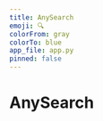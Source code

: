 ```yaml
---
title: AnySearch
emoji: 🔍
colorFrom: gray
colorTo: blue
app_file: app.py
pinned: false
---
```


# AnySearch

